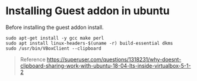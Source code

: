 # Installing Guest addon in ubuntu
Before installing the guest addon install.
```
sudo apt-get install -y gcc make perl
sudo apt install linux-headers-$(uname -r) build-essential dkms
sudo /usr/bin/VBoxClient --clipboard
```

> Reference
https://superuser.com/questions/1318231/why-doesnt-clipboard-sharing-work-with-ubuntu-18-04-lts-inside-virtualbox-5-1-2
